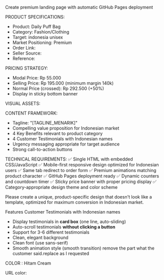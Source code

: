Create premium landing page with automatic GitHub Pages deployment

PRODUCT SPECIFICATIONS:
- Product: Daily Puff Bag
- Category: Fashion/Clothing
- Target: indonesia unisex
- Market Positioning: Premium
- Order Link:  
- Seller Source:  
- Reference:  

PRICING STRATEGY:
- Modal Price: Rp 55.000
- Selling Price: Rp 195.000 (minimum margin 140k)
- Normal Price (crossed): Rp 292.500 (+50%)
- Display in sticky bottom banner

VISUAL ASSETS:
 

CONTENT FRAMEWORK:
- Tagline: "[TAGLINE_MENARIK]"
- Compelling value proposition for Indonesian market
- 4 Key Benefits relevant to product category
- 4 Customer Testimonials with Indonesian names
- Urgency messaging appropriate for target audience
- Strong call-to-action buttons

TECHNICAL REQUIREMENTS:
✅ Single HTML with embedded CSS/JavaScript
✅ Mobile-first responsive design optimized for Indonesian users
✅ Same tab redirect to order form
✅ Premium animations matching product character
✅ GitHub Pages deployment ready
✅ Dynamic counters and countdown timer
✅ Sticky price banner with proper pricing display
✅ Category-appropriate design theme and color scheme

Please create a unique, product-specific design that doesn't look like a template, optimized for maximum conversion in Indonesian market.

Features Customer Testimonials with Indonesian names
- Display testimonials in **card box** (one line, auto-sliding)
- Auto-scroll testimonials **without clicking a button**
- Support for 3-6 different testimonials
- Clean, elegant background
- Clean font (use sans-serif)
- Smooth animation style (smooth transition)
remove the part what the customer said.replace as I requested 

COLOR : Hitam
        Cream

 
URL color:

 
